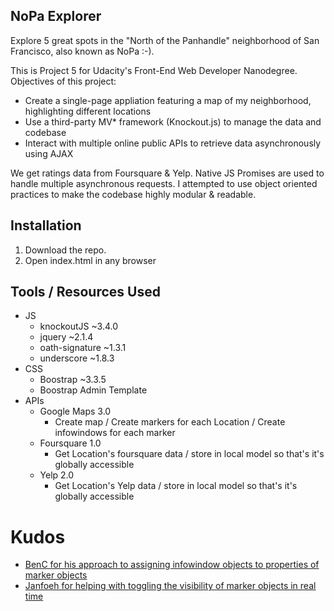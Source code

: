 ## NoPa Explorer
Explore 5 great spots in the "North of the Panhandle" neighborhood of San Francisco, also known as NoPa :-).

This is Project 5 for Udacity's Front-End Web Developer Nanodegree. Objectives of this project:

- Create a single-page appliation featuring a map of my neighborhood, highlighting different locations
- Use a third-party MV* framework (Knockout.js) to manage the data and codebase
- Interact with multiple online public APIs to retrieve data asynchronously using AJAX

We get ratings data from Foursquare & Yelp. Native JS Promises are used to handle multiple asynchronous requests. I attempted to use object oriented practices to make the codebase highly modular & readable.

## Installation

1. Download the repo.
2. Open index.html in any browser

## Tools / Resources Used

- JS
  - knockoutJS ~3.4.0
  - jquery ~2.1.4
  - oath-signature ~1.3.1
  - underscore ~1.8.3
- CSS
  - Boostrap ~3.3.5
  - Boostrap Admin Template
- APIs
  - Google Maps 3.0
    - Create map / Create markers for each Location / Create infowindows for each marker
  - Foursquare 1.0
    - Get Location's foursquare data / store in local model so that's it's globally accessible
  - Yelp 2.0
    - Get Location's Yelp data / store in local model so that's it's globally accessible

# Kudos

- [BenC for his approach to assigning infowindow objects to properties of marker objects](http://stackoverflow.com/questions/5868903/marker-content-infowindow-google-maps)
- [Janfoeh for helping with toggling the visibility of marker objects in real time](http://stackoverflow.com/questions/29557938/removing-map-pin-with-search)
